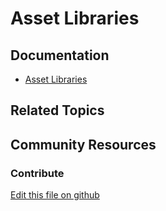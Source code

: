 # Asset Libraries

## Documentation

* [Asset Libraries](https://learn.liferay.com/dxp/7.x/en/content-authoring-and-management/asset_libraries.html)

## Related Topics

## Community Resources

### Contribute

[Edit this file on github](https://github.com/olafk/controlpanel-documentation-docs/blob/master/md/73en/com_liferay_depot_web_portlet_DepotAdminPortlet.md)

